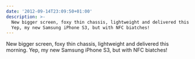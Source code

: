 ```yaml
---
date: '2012-09-14T23:09:50+01:00'
description: >-
  New bigger screen, foxy thin chassis, lightweight and delivered this morning.
  Yep, my new Samsung iPhone S3, but with NFC biatches!
---
```

New bigger screen, foxy thin chassis, lightweight and delivered this morning. Yep, my new Samsung iPhone S3, but with NFC biatches!
